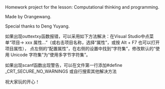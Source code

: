 Homework project for the lesson: Computational thinking and programming. 

Made by Orangewang. 

Special thanks to Deng Yuyang.

如果出现outtextxy函数报错，可以采用如下方法解决：在Visual Studio中点菜单“项目-> xxx 属性...”（或右击项目名称，选择“属性”，或按 Alt + F7 也可以打开项目属性），
点左侧的“配置属性”，在右侧的设置中找到“字符集”，修改默认的“使用 Unicode 字符集”为“使用多字节字符集”。

如果出现scanf函数出现警告，可以在文件第一行添加#define _CRT_SECURE_NO_WARNINGS
或自行搜索其他解决方法

祝大家玩的开心！
